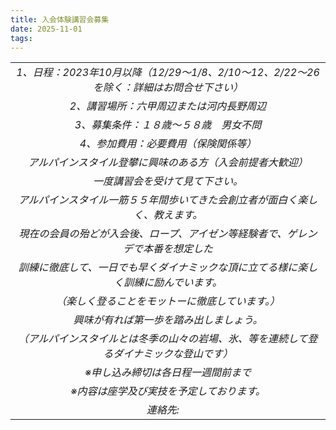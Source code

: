```yaml
---
title: 入会体験講習会募集
date: 2025-11-01
tags: 
---
```


| |
|:-----:|
|*1、日程：2023年10月以降（12/29～1/8、2/10～12、2/22～26を除く：詳細はお問合せ下さい）*|
|*2、講習場所：六甲周辺または河内長野周辺*|
|*3、募集条件：１８歳～５８歳　男女不問*|
|*4、参加費用：必要費用（保険関係等）*|
|*アルパインスタイル登攀に興味のある方（入会前提者大歓迎）*|
|*一度講習会を受けて見て下さい。*|
|*アルパインスタイル一筋５５年間歩いてきた会創立者が面白く楽しく、教えます。*|
|*現在の会員の殆どが入会後、ロープ、アイゼン等経験者で、ゲレンデで本番を想定した*|
|*訓練に徹底して、一日でも早くダイナミックな頂に立てる様に楽しく訓練に励んでいます。*|
|*（楽しく登ることをモットーに徹底しています。）*|
|*興味が有れば第一歩を踏み出しましょう。*|
|*（アルパインスタイルとは冬季の山々の岩場、氷、等を連続して登るダイナミックな登山です）*|
|*※申し込み締切は各日程一週間前まで*|
|*※内容は座学及び実技を予定しております。*|
|*連絡先:<img style="display:inline;height:1em" src="/introduction/mail.png">*|
